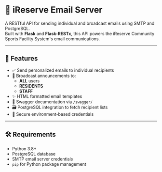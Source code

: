 # 📧 iReserve Email Server

A RESTful API for sending individual and broadcast emails using SMTP and PostgreSQL.  
Built with **Flask** and **Flask-RESTx**, this API powers the iReserve Community Sports Facility System's email communications.

---

## 🚀 Features

- ✅ Send personalized emails to individual recipients
- 📢 Broadcast announcements to:
  - **ALL** users
  - **RESIDENTS**
  - **STAFF**
- ✨ HTML formatted email templates
- 🧭 Swagger documentation via `/swagger/`
- 🗃️ PostgreSQL integration to fetch recipient lists
- 🔐 Secure environment-based credentials

---

## 🛠 Requirements

- Python 3.8+
- PostgreSQL database
- SMTP email server credentials
- `pip` for Python package management
